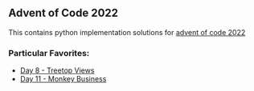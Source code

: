 ## Advent of Code 2022

This contains python implementation solutions for [advent of code 2022](https://adventofcode.com/2022)

### Particular Favorites:

- [Day 8 - Treetop Views](day_08/)
- [Day 11 - Monkey Business](day_11/)